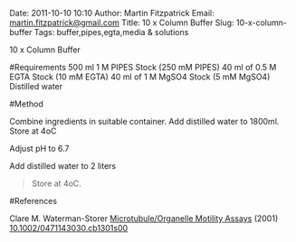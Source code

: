 Date: 2011-10-10 10:10
Author: Martin Fitzpatrick
Email: martin.fitzpatrick@gmail.com
Title: 10 x Column Buffer
Slug: 10-x-column-buffer
Tags: buffer,pipes,egta,media &amp; solutions

10 x Column Buffer





#Requirements
500 ml 1 M PIPES Stock (250 mM PIPES)
40 ml of 0.5 M EGTA Stock (10 mM EGTA)
40 ml of 1 M MgSO4 Stock (5 mM MgSO4) 
Distilled water

#Method

Combine ingredients in suitable container. Add distilled water to 1800ml.
Store at 4oC



Adjust pH to 6.7



Add distilled water to 2 liters


>Store at 4oC.




#References


Clare M. Waterman-Storer [Microtubule/Organelle Motility Assays](http://dx.doi.org/10.1002/0471143030.cb1301s00)  (2001)
[10.1002/0471143030.cb1301s00](http://dx.doi.org/10.1002/0471143030.cb1301s00)





